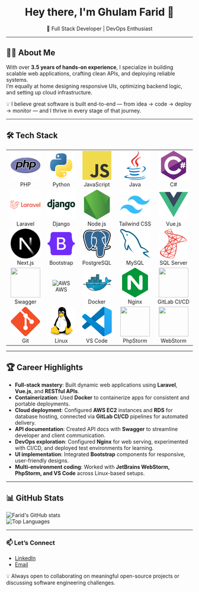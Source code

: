 <h1 align="center">Hey there, I'm Ghulam Farid 👋</h1>
<p align="center">
  🚀 Full Stack Developer | DevOps Enthusiast
</p>

---

## 👨‍💻 About Me

With over **3.5 years of hands-on experience**, I specialize in building scalable web applications, crafting clean APIs, and deploying reliable systems.  
I’m equally at home designing responsive UIs, optimizing backend logic, and setting up cloud infrastructure.  

💡 I believe great software is built end-to-end — from idea → code → deploy → monitor — and I thrive in every stage of that journey.

---

## 🛠️ Tech Stack

<table width="100%">
<tr>
    <td align='center' width="190">
        <img src="https://raw.githubusercontent.com/devicons/devicon/master/icons/php/php-original.svg" width="80" height="80" />
        <br>PHP
    </td>
    <td align='center' width="190">
        <img src="https://raw.githubusercontent.com/devicons/devicon/master/icons/python/python-original.svg" width="80" height="80" />
        <br>Python
    </td>
    <td align='center' width="190">
        <img src="https://raw.githubusercontent.com/devicons/devicon/master/icons/javascript/javascript-original.svg" width="80" height="80" />
        <br>JavaScript
    </td>
        <td align='center' width="190">
        <img src="https://raw.githubusercontent.com/devicons/devicon/master/icons/java/java-original.svg" width="80" height="80" />
        <br>Java
    </td>
    <td align='center' width="190">
        <img src="https://raw.githubusercontent.com/devicons/devicon/master/icons/csharp/csharp-original.svg" width="80" height="80" />
        <br>C#
    </td>
</tr>
<tr>
    <td align='center' width="190">
        <img src="https://raw.githubusercontent.com/devicons/devicon/master/icons/laravel/laravel-original-wordmark.svg" width="80" height="80" />
        <br>Laravel
    </td>
    <td align='center' width="190">
        <img src="https://raw.githubusercontent.com/devicons/devicon/master/icons/django/django-plain-wordmark.svg" width="80" height="80" />
        <br>Django
    </td>
    <td align='center' width="190">
        <img src="https://raw.githubusercontent.com/devicons/devicon/master/icons/nodejs/nodejs-original.svg" width="80" height="80" />
        <br>Node.js
    </td>
    <td align='center' width="190">
        <img src="https://raw.githubusercontent.com/devicons/devicon/master/icons/tailwindcss/tailwindcss-original.svg" width="80" height="80" />
        <br>Tailwind CSS
    </td>
    <td align='center' width="190">
        <img src="https://raw.githubusercontent.com/devicons/devicon/master/icons/vuejs/vuejs-original.svg" width="80" height="80" />
        <br>Vue.js
    </td>
</tr>
<tr>
    <td align='center' width="190">
        <img src="https://raw.githubusercontent.com/devicons/devicon/master/icons/nextjs/nextjs-original.svg" width="80" height="80" />
        <br>Next.js
    </td>
    <td align='center' width="190">
        <img src="https://raw.githubusercontent.com/devicons/devicon/master/icons/bootstrap/bootstrap-plain.svg" width="80" height="80" />
        <br>Bootstrap
    </td>
    <td align='center' width="190">
        <img src="https://raw.githubusercontent.com/devicons/devicon/master/icons/postgresql/postgresql-original.svg" width="80" height="80" />
        <br>PostgreSQL
    </td>
    <td align='center' width="190">
        <img src="https://raw.githubusercontent.com/devicons/devicon/master/icons/mysql/mysql-original.svg" width="80" height="80" />
        <br>MySQL
    </td>
    <td align='center' width="190">
        <img src="https://raw.githubusercontent.com/devicons/devicon/master/icons/microsoftsqlserver/microsoftsqlserver-plain.svg" width="80" height="80" />
        <br>SQL Server
    </td>
</tr>
<tr>
    <td align='center' width="190">
        <img src="https://avatars.githubusercontent.com/u/7658037?s=200&v=4" width="80" height="80" />
        <br>Swagger
    </td>
    <td align='center' width="190">
        <img src="https://cdn.jsdelivr.net/gh/devicons/devicon/icons/amazonwebservices/amazonwebservices-original-wordmark.svg" alt="AWS" width="80" height="80" />
        <br>AWS
    </td>
    <td align='center' width="190">
        <img src="https://raw.githubusercontent.com/devicons/devicon/master/icons/docker/docker-original.svg" width="80" height="80" />
        <br>Docker
    </td>
    <td align='center' width="190">
        <img src="https://raw.githubusercontent.com/devicons/devicon/master/icons/nginx/nginx-original.svg" width="80" height="80" />
        <br>Nginx
    </td>
    <td align='center' width="190">
        <img src="https://about.gitlab.com/images/press/logo/png/gitlab-icon-rgb.png" width="80" height="80" />
        <br>GitLab CI/CD
    </td>
</tr>
<tr>
</tr>
<tr>
    <td align='center' width="190">
        <img src="https://raw.githubusercontent.com/devicons/devicon/master/icons/git/git-original.svg" width="80" height="80" />
        <br>Git
    </td>
    <td align='center' width="190">
        <img src="https://raw.githubusercontent.com/devicons/devicon/master/icons/linux/linux-original.svg" width="80" height="80" />
        <br>Linux
    </td>
    <td align='center' width="190">
        <img src="https://raw.githubusercontent.com/devicons/devicon/master/icons/vscode/vscode-original.svg" width="80" height="80" />
        <br>VS Code
    </td>
    <td align='center' width="190">
        <img src="https://resources.jetbrains.com/storage/products/phpstorm/img/meta/phpstorm_logo_300x300.png" width="80" height="80" />
        <br>PhpStorm
    </td>
    <td align='center' width="190">
        <img src="https://resources.jetbrains.com/storage/products/webstorm/img/meta/webstorm_logo_300x300.png" width="80" height="80" />
        <br>WebStorm
    </td>
</tr>
</table>

---

## 🏆 Career Highlights

- **Full-stack mastery**: Built dynamic web applications using **Laravel**, **Vue.js**, and **RESTful APIs**.  
- **Containerization**: Used **Docker** to containerize apps for consistent and portable deployments.  
- **Cloud deployment**: Configured **AWS EC2** instances and **RDS** for database hosting, connected via **GitLab CI/CD** pipelines for automated delivery.  
- **API documentation**: Created API docs with **Swagger** to streamline developer and client communication.  
- **DevOps exploration**: Configured **Nginx** for web serving, experimented with CI/CD, and deployed test environments for learning.  
- **UI implementation**: Integrated **Bootstrap** components for responsive, user-friendly designs.  
- **Multi-environment coding**: Worked with **JetBrains WebStorm, PhpStorm, and VS Code** across Linux-based setups.

---

## 📊 GitHub Stats  
![Farid's GitHub stats](https://github-readme-stats.vercel.app/api?username=ghulam-farid&show_icons=true&theme=radical)  
![Top Languages](https://github-readme-stats.vercel.app/api/top-langs/?username=ghulam-farid&layout=compact&theme=radical)  

---

### 📫 Let’s Connect
- [LinkedIn](https://www.linkedin.com/in/ghulam-farid)  
- [Email](mailto:ghulamfarid.se@gmail.com)  

💡 Always open to collaborating on meaningful open-source projects or discussing software engineering challenges.


<!-- # Hi there, I'm Ghulam Farid 👋

## Software Engineer | Problem Solver

Welcome to my GitHub profile! I'm a passionate software engineer with over 2 years of hands-on experience in crafting digital solutions that bridge the gap between technology and real-world business challenges. My journey through the tech landscape has led me to work with a diverse set of tools, languages, and frameworks.

### 💻🛠️ Tech Stack and Tools

Here are the technologies I work with:

<table width="100%">
<tr>
    <td align='center' width="190">
        <img src="https://raw.githubusercontent.com/devicons/devicon/master/icons/cplusplus/cplusplus-original.svg" alt="C++" width="80" height="80" />
        <br>C++
    </td>
    <td align='center' width="190">
        <img src="https://raw.githubusercontent.com/devicons/devicon/master/icons/java/java-original.svg" alt="Java" width="80" height="80" />
        <br>Java
    </td>
    <td align='center' width="190">
        <img src="https://raw.githubusercontent.com/devicons/devicon/master/icons/csharp/csharp-original.svg" alt="C#" width="80" height="80" />
        <br>C#
    </td>
    <td align='center' width="190">
        <img src="https://raw.githubusercontent.com/devicons/devicon/master/icons/php/php-original.svg" alt="PHP" width="80" height="80" />
        <br>PHP
    </td>
</tr>
<tr>
    <td align='center' width="190">
        <img src="https://raw.githubusercontent.com/devicons/devicon/master/icons/html5/html5-original.svg" alt="HTML5" width="80" height="80" />
        <br>HTML5
    </td>
    <td align='center' width="190">
        <img src="https://raw.githubusercontent.com/devicons/devicon/master/icons/css3/css3-original.svg" alt="CSS3" width="80" height="80" />
        <br>CSS3
    </td>
    <td align='center' width="190">
        <img src="https://raw.githubusercontent.com/devicons/devicon/master/icons/javascript/javascript-original.svg" alt="JavaScript" width="80" height="80" />
        <br>JavaScript
    </td>
    <td align='center' width="190">
        <img src="https://raw.githubusercontent.com/devicons/devicon/master/icons/jquery/jquery-original.svg" alt="jQuery" width="80" height="80" />
        <br>jQuery
    </td>
</tr>
<tr>
    <td align='center' width="190">
        <img src="https://raw.githubusercontent.com/devicons/devicon/master/icons/bootstrap/bootstrap-plain.svg" alt="Bootstrap" width="80" height="80" />
        <br>Bootstrap
    </td>
    <td align='center' width="190">
        <img src="https://raw.githubusercontent.com/devicons/devicon/master/icons/tailwindcss/tailwindcss-original.svg" alt="Tailwind CSS" width="80" height="80" />
        <br>Tailwind CSS
    </td>
    <td align='center' width="190">
        <img src="https://raw.githubusercontent.com/devicons/devicon/master/icons/nextjs/nextjs-original.svg" alt="Next.js" width="80" height="80" />
        <br>Next.js
    </td>
    <td align='center' width="190">
        <img src="https://raw.githubusercontent.com/devicons/devicon/master/icons/vuejs/vuejs-original.svg" alt="Vue.js" width="80" height="80" />
        <br>Vue.js
    </td>
</tr>
<tr>
    <td align='center' width="190">
        <img src="https://raw.githubusercontent.com/devicons/devicon/master/icons/mysql/mysql-original.svg" alt="MySQL" width="80" height="80" />
        <br>MySQL
    </td>
    <td align='center' width="190">
        <img src="https://raw.githubusercontent.com/devicons/devicon/master/icons/microsoftsqlserver/microsoftsqlserver-plain.svg" alt="SQL Server" width="80" height="80" />
        <br>SQL Server
    </td>
    <td align='center' width="190">
        <img src="https://raw.githubusercontent.com/devicons/devicon/master/icons/laravel/laravel-original-wordmark.svg" alt="Laravel" width="80" height="80" />
        <br>Laravel
    </td>
    <td align='center' width="190">
        <img src="https://raw.githubusercontent.com/devicons/devicon/master/icons/git/git-original.svg" alt="Git" width="80" height="80" />
        <br>Git
    </td>
</tr>
<tr>
    <td align='center' width="190">
        <img src="https://raw.githubusercontent.com/devicons/devicon/master/icons/vscode/vscode-original.svg" alt="VS Code" width="80" height="80" />
        <br>VS Code
    </td>
    <td align='center' width="190">
        <img src="https://raw.githubusercontent.com/devicons/devicon/master/icons/apache/apache-original.svg" alt="Apache" width="80" height="80" />
        <br>Apache
    </td>
    <td align='center' width="190">
        <img src="https://www.svgrepo.com/show/354184/phpstorm.svg" alt="PhpStorm" width="80" height="80" />
        <br>PhpStorm
    </td>
    <td align='center' width="190">
        <img src="https://raw.githubusercontent.com/devicons/devicon/master/icons/linux/linux-original.svg" alt="Linux" width="80" height="80" />
        <br>Linux
    </td>
</tr>
</table>

### 🌟 What I Bring to the Table

- 🚀 Experience: Over 2 years of dedicated software development experience, enabling me to architect robust solutions.
- 🎯 Problem-Solving: I'm enthusiastic about diving into complex challenges and finding innovative solutions that drive business success.
- 📚 Continuous Learning: My passion for technology extends beyond my current skillset. I'm constantly exploring new tools and languages to stay at the forefront of tech trends.
- 💡 Tech-Driven Mindset: I firmly believe that technology has the power to transform businesses and solve real-world problems. My work reflects this mindset.

### 🔗 Connect with Me
Let's connect and explore the fascinating world of technology together! Feel free to reach out through the following channels:

[LinkedIn](https://www.linkedin.com/in/ghulam-farid)

Looking forward to collaborating, learning, and contributing to the open-source community. Let's create tech solutions that stand out and make a difference! -->

<!--
**ghulam-farid/ghulam-farid** is a ✨ _special_ ✨ repository because its `README.md` (this file) appears on your GitHub profile.

Here are some ideas to get you started:

- 🔭 I’m currently working on ...
- 🌱 I’m currently learning ...
- 👯 I’m looking to collaborate on ...
- 🤔 I’m looking for help with ...
- 💬 Ask me about ...
- 📫 How to reach me: ...
- 😄 Pronouns: ...
- ⚡ Fun fact: ...
-->
